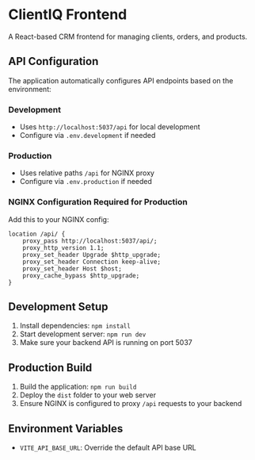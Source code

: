 # ClientIQ Frontend

A React-based CRM frontend for managing clients, orders, and products.

## API Configuration

The application automatically configures API endpoints based on the environment:

### Development

- Uses `http://localhost:5037/api` for local development
- Configure via `.env.development` if needed

### Production

- Uses relative paths `/api` for NGINX proxy
- Configure via `.env.production` if needed

### NGINX Configuration Required for Production

Add this to your NGINX config:

```nginx
location /api/ {
    proxy_pass http://localhost:5037/api/;
    proxy_http_version 1.1;
    proxy_set_header Upgrade $http_upgrade;
    proxy_set_header Connection keep-alive;
    proxy_set_header Host $host;
    proxy_cache_bypass $http_upgrade;
}
```

## Development Setup

1. Install dependencies: `npm install`
2. Start development server: `npm run dev`
3. Make sure your backend API is running on port 5037

## Production Build

1. Build the application: `npm run build`
2. Deploy the `dist` folder to your web server
3. Ensure NGINX is configured to proxy `/api` requests to your backend

## Environment Variables

- `VITE_API_BASE_URL`: Override the default API base URL
